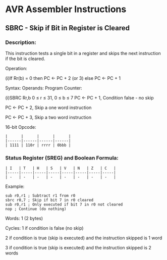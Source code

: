 AVR Assembler Instructions
==========================

SBRC - Skip if Bit in Register is Cleared
-----------------------------------------

### <a href="" id="N18FA4"></a> Description:

This instruction tests a single bit in a register and skips the next instruction if the bit is cleared.

Operation:

(i)If Rr(b) = 0 then PC ← PC + 2 (or 3) else PC ← PC + 1

Syntax: Operands: Program Counter:

(i)SBRC Rr,b 0 ≤ r ≤ 31, 0 ≤ b ≤ 7 PC ← PC + 1, Condition false - no skip

PC ← PC + 2, Skip a one word instruction

PC ← PC + 3, Skip a two word instruction

16-bit Opcode:

```
|      |      |      |      |
|------|------|------|------|
| 1111 | 110r | rrrr | 0bbb |
```
### <a href="" id="N18FDB"></a> Status Register (SREG) and Boolean Formula:

```
| I   | T   | H   | S   | V   | N   | Z   | C   |
|-----|-----|-----|-----|-----|-----|-----|-----|
| -   | -   | -   | -   | -   | -   | -   | -   |
```
Example:

``` programlisting
sub r0,r1 ; Subtract r1 from r0
sbrc r0,7 ; Skip if bit 7 in r0 cleared
sub r0,r1 ; Only executed if bit 7 in r0 not cleared
nop ; Continue (do nothing)
```

Words: 1 (2 bytes)

Cycles: 1 if condition is false (no skip)

2 if condition is true (skip is executed) and the instruction skipped is 1 word

3 if condition is true (skip is executed) and the instruction skipped is 2 words
